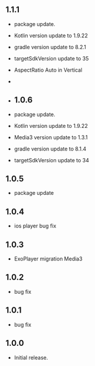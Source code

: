 ## 1.1.1

* package update.
* Kotlin version update to 1.9.22
* gradle version update to 8.2.1
* targetSdkVersion update to 35
* AspectRatio Auto in Vertical
* 
* ## 1.0.6

* package update.
* Kotlin version update to 1.9.22
* Media3 version update to 1.3.1
* gradle version update to 8.1.4
* targetSdkVersion update to 34

## 1.0.5

* package update

## 1.0.4

* ios player bug fix

## 1.0.3

* ExoPlayer migration Media3

## 1.0.2

* bug fix

## 1.0.1

* bug fix

## 1.0.0

* Initial release.
